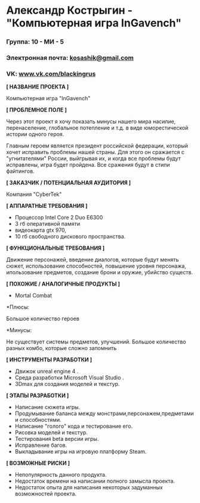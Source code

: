 # Александр Кострыгин - "Компьютерная игра InGavench"

### Группа: 10 - МИ - 5

### Электронная почта: kosashik@gmail.com

### VK: www.vk.com/blackingrus


**[ НАЗВАНИЕ ПРОЕКТА ]**

Компьютерная игра "InGavench"


**[ ПРОБЛЕМНОЕ ПОЛЕ ]**

Через этот проект я хочу показать минусы нашего мира насилие, перенаселение, глобальное потепление и т.д. в виде юморестической истории одного героя.

Главным героем является президент российской федерации,
который хочет исправить проблемы нашей страны. Для этого он сражается с "угнитателями" России, выйгрывая их, и когда все проблемы будут исправлены, игра будет пройдена. Все сражения будут в стили файтингов. 

**[ ЗАКАЗЧИК / ПОТЕНЦИАЛЬНАЯ АУДИТОРИЯ ]**

Компания "CyberTek"

**[ АППАРАТНЫЕ ТРЕБОВАНИЯ ]** 

* Процессор Intel Core 2 Duo E6300
* 3 гб оперативной памяти 
* видеокарта gtx 970,
* 10 гб свободного дискового пространства.

**[ ФУНКЦИОНАЛЬНЫЕ ТРЕБОВАНИЯ ]**

Движение персонажей, введение диалогов, которые будут менять сюжет, использование способностей, повышение уровня персонажа, ипользование предметов, создание брони и оружие, убийство существ.

**[ ПОХОЖИЕ / АНАЛОГИЧНЫЕ ПРОДУКТЫ ]**

* Mortal Combat

*Плюсы:

Большое количество героев

*Минусы: 

Не существует системы предметов, улучшений. Большое количество разных комбо, которые сложно запомнить

**[ ИНСТРУМЕНТЫ РАЗРАБОТКИ ]**

* Движок unreal engine 4 .
* Среда разработки Microsoft Visual Studio .
* 3Dmax для создания моделей и текстур.

**[ ЭТАПЫ РАЗРАБОТКИ ]**

* Написание сюжета игры. 
* Продумывание баланса между монстрами,персонажем,предметами и способностями. 
* Написание "голого" кода и тестирование его. 
* Рисовка моделей и текстур. 
* Тестирования beta версии игры. 
* Исправление багов. 
* Выкладывание игры на игровую платформу Steam.

**[ ВОЗМОЖНЫЕ РИСКИ ]**

* Непопулярность данного продукта. 
* Недостаток времени на написании полного замысла проекта.
* Недостаток опыта для написания некоторых задуманных возможностей проекта.
